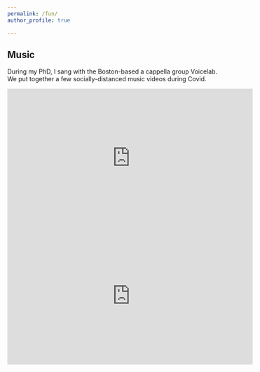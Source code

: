 ```yaml
---
permalink: /fun/
author_profile: true

---
```


## Music

During my PhD, I sang with the Boston-based a cappella group Voicelab. We put together a few socially-distanced music videos during Covid.

<iframe width="560" height="315" src="https://www.youtube.com/embed/-NaooJ1f80U" frameborder="0" allow="autoplay; encrypted-media" allowfullscreen></iframe>

<iframe width="560" height="315" src="https://www.youtube.com/embed/pYXwrJKEn04" frameborder="0" allow="autoplay; encrypted-media" allowfullscreen></iframe>

